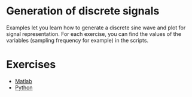 Generation of discrete signals
===

Examples let you learn how to generate a discrete sine wave and plot for signal representation. For each exercise, you can find the values of the variables (sampling frequency for example) in the scripts.

# Exercises

* [Matlab](./matlab/)
* [Python](./python/)
